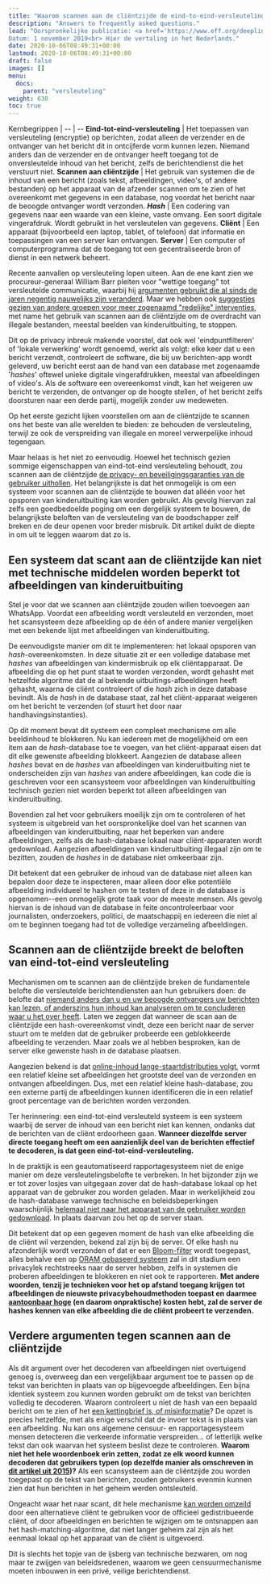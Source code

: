 ```yaml
---
title: "Waarom scannen aan de cliëntzijde de eind-to-eind-versleuteling verbreekt"
description: "Answers to frequently asked questions."
lead: "Oorspronkelijke publicatie: <a href='https://www.eff.org/deeplinks/2019/11/why-adding-client-side-scanning-breaks-end-end-encryption'>Why Adding Client-Side Scanning Breaks End-To-End Encryption</a> <br> Auteur: Erica Portnoy<br> Publicatie: Electronic Frontier Foundation<br> 
Datum: 1 november 2019<br> Hier de vertaling in het Nederlands."
date: 2020-10-06T08:49:31+00:00
lastmod: 2020-10-06T08:49:31+00:00
draft: false
images: []
menu:
  docs:
    parent: "versleuteling"
weight: 630
toc: true
---
```


Kernbegrippen |
 -- | --
**Eind-tot-eind-versleuteling** | Het toepassen van versleuteling (encryptie) op berichten, zodat alleen de verzender en de ontvanger van het bericht dit in ontcijferde vorm kunnen lezen. Niemand anders dan de verzender en de ontvanger heeft toegang tot de onversleutelde inhoud van het bericht, zelfs de berichtendienst die het verstuurt niet.
**Scannen aan cliëntzijde** | Het gebruik van systemen die de inhoud van een bericht (zoals tekst, afbeeldingen, video's, of andere bestanden) op het apparaat van de afzender scannen om te zien of het overeenkomt met gegevens in een database, nog voordat het bericht naar de beoogde ontvanger wordt verzonden.
***Hash*** | Een codering van gegevens naar een waarde van een kleine, vaste omvang. Een soort digitale vingerafdruk. Wordt gebruikt in het versleutelen van gegevens.
**Cliënt** | Een apparaat (bijvoorbeeld een laptop, tablet, of telefoon) dat informatie en toepassingen van een server kan ontvangen.
**Server** | Een computer of computerprogramma dat de toegang tot een gecentraliseerde bron of dienst in een netwerk beheert.


Recente aanvallen op versleuteling lopen uiteen. Aan de ene kant zien we procureur-generaal William Barr pleiten voor "wettige toegang" tot versleutelde communicatie, waarbij hij [argumenten gebruikt die al sinds de jaren negentig nauwelijks zijn veranderd](https://en.wikipedia.org/wiki/Crypto_Wars). Maar we hebben ook [suggesties gezien van andere groepen voor meer zogenaamd "redelijke" interventies](https://www.eff.org/deeplinks/2019/09/carnegie-experts-should-know-defending-encryption-isnt-absolutist-position), met name het gebruik van scannen aan de cliëntzijde om de overdracht van illegale bestanden, meestal beelden van kinderuitbuiting, te stoppen.

Dit op de privacy inbreuk makende voorstel, dat ook wel 'eindpuntfilteren' of 'lokale verwerking' wordt genoemd, werkt als volgt: elke keer dat u een bericht verzendt, controleert de software, die bij uw berichten-app wordt geleverd, uw bericht eerst aan de hand van een database met zogenaamde '*hashes*' oftewel unieke digitale vingerafdrukken, meestal van afbeeldingen of video's. Als de software een overeenkomst vindt, kan het weigeren uw bericht te verzenden, de ontvanger op de hoogte stellen, of het bericht zelfs doorsturen naar een derde partij, mogelijk zonder uw medeweten.

Op het eerste gezicht lijken voorstellen om aan de cliëntzijde te scannen ons het beste van alle werelden te bieden: ze behouden de versleuteling, terwijl ze ook de verspreiding van illegale en moreel verwerpelijke inhoud tegengaan.

Maar helaas is het niet zo eenvoudig. Hoewel het technisch gezien sommige eigenschappen van eind-tot-eind versleuteling behoudt, zou scannen aan de cliëntzijde [de privacy- en beveiligingsgaranties van de gebruiker uithollen](https://www.eff.org/deeplinks/2019/07/dont-let-encrypted-messaging-become-hollow-promise). Het belangrijkste is dat het onmogelijk is om een systeem voor scannen aan de cliëntzijde te bouwen dat alléén voor het opsporen van kinderuitbuiting kan worden gebruikt. Als gevolg hiervan zal zelfs een goedbedoelde poging om een dergelijk systeem te bouwen, de belangrijkste beloften van de versleuteling van de boodschapper zelf breken en de deur openen voor breder misbruik. Dit artikel duikt de diepte in om uit te leggen waarom dat zo is.

## Een systeem dat scant aan de cliëntzijde kan niet met technische middelen worden beperkt tot afbeeldingen van kinderuitbuiting

Stel je voor dat we scannen aan cliëntzijde zouden willen toevoegen aan WhatsApp. Voordat een afbeelding wordt versleuteld en verzonden, moet het scansysteem deze afbeelding op de één of andere manier vergelijken met een bekende lijst met afbeeldingen van kinderuitbuiting.

De eenvoudigste manier om dit te implementeren: het lokaal opsporen van *hash*-overeenkomsten. In deze situatie zit er een volledige database met *hashes* van afbeeldingen van kindermisbruik op elk cliëntapparaat. De afbeelding die op het punt staat te worden verzonden, wordt gehasht met hetzelfde algoritme dat de al bekende uitbuitings-afbeeldingen heeft gehasht, waarna de cliënt controleert of die *hash* zich in deze database bevindt. Als de *hash* in de database staat, zal het cliënt-apparaat weigeren om het bericht te verzenden (of stuurt het door naar handhavingsinstanties).

Op dit moment bevat dit systeem een compleet mechanisme om alle beeldinhoud te blokkeren. Nu kan iedereen met de mogelijkheid om een item aan de *hash*-database toe te voegen, van het cliënt-apparaat eisen dat dit elke gewenste afbeelding blokkeert. Aangezien de database alleen *hashes* bevat en de *hashes* van afbeeldingen van kinderuitbuiting niet te onderscheiden zijn van *hashes* van andere afbeeldingen, kan code die is geschreven voor een scansysteem voor afbeeldingen van kinderuitbuiting technisch gezien niet worden beperkt tot alleen afbeeldingen van kinderuitbuiting.

Bovendien zal het voor gebruikers moeilijk zijn om te controleren of het systeem is uitgebreid van het oorspronkelijke doel van het scannen van afbeeldingen van kinderuitbuiting, naar het beperken van andere afbeeldingen, zelfs als de hash-database lokaal naar cliënt-apparaten wordt gedownload. Aangezien afbeeldingen van kinderuitbuiting illegaal zijn om te bezitten, zouden de *hashes* in de database niet omkeerbaar zijn.

Dit betekent dat een gebruiker de inhoud van de database niet alleen kan bepalen door deze te inspecteren, maar alleen door elke potentiële afbeelding individueel te hashen om te testen of deze in de database is opgenomen--een onmogelijk grote taak voor de meeste mensen. Als gevolg hiervan is de inhoud van de database in feite oncontroleerbaar voor journalisten, onderzoekers, politici, de maatschappij en iedereen die niet al om te beginnen toegang had tot de volledige verzameling afbeeldingen.

## Scannen aan de cliëntzijde breekt de beloften van eind-tot-eind versleuteling

Mechanismen om te scannen aan de cliëntzijde breken de fundamentele belofte die versleutelde berichtendiensten aan hun gebruikers doen: de belofte dat [niemand anders dan u en uw beoogde ontvangers uw berichten kan lezen, of anderszins hun inhoud kan analyseren om te concluderen waar u het over heeft](https://www.eff.org/deeplinks/2019/07/dont-let-encrypted-messaging-become-hollow-promise). Laten we zeggen dat wanneer de scan aan de cliëntzijde een hash-overeenkomst vindt, deze een bericht naar de server stuurt om te melden dat de gebruiker probeerde een geblokkeerde afbeelding te verzenden. Maar zoals we al hebben besproken, kan de server elke gewenste hash in de database plaatsen.

Aangezien bekend is dat [online-inhoud lange-staartdistributies volgt](https://nymity.ch/tor-dns/pdf/Mahanti2013a.pdf), vormt een relatief kleine set afbeeldingen het grootste deel van de verzonden en ontvangen afbeeldingen. Dus, met een relatief kleine hash-database, zou een externe partij de afbeeldingen kunnen identificeren die in een relatief groot percentage van de berichten worden verzonden.

Ter herinnering: een eind-tot-eind versleuteld systeem is een systeem waarbij de server de inhoud van een bericht niet kan kennen, ondanks dat de berichten van de cliënt erdoorheen gaan. **Wanneer diezelfde server directe toegang heeft om een aanzienlijk deel van de berichten effectief te decoderen, is dat geen eind-tot-eind-versleuteling.**

In de praktijk is een geautomatiseerd rapportagesysteem niet de enige manier om deze versleutelingsbelofte te verbreken. In het bijzonder zijn we er tot zover losjes van uitgegaan zover dat de hash-database lokaal op het apparaat van de gebruiker zou worden geladen. Maar in werkelijkheid zou de hash-database vanwege technische en beleidsbeperkingen waarschijnlijk [helemaal niet naar het apparaat van de gebruiker worden gedownload](https://www.lawfareblog.com/encryption-and-combating-child-exploitation-imagery). In plaats daarvan zou het op de server staan.

Dit betekent dat op een gegeven moment de hash van elke afbeelding die de cliënt wil verzenden, bekend zal zijn bij de server. Of elke hash nu afzonderlijk wordt verzonden of dat er een [Bloom-filter](https://en.wikipedia.org/wiki/Bloom_filter) wordt toegepast, alles behalve een op [ORAM gebaseerd systeem](https://cloudcrypto.wordpress.com/2013/12/20/how-to-search-on-encrypted-data-part-4-oblivious-rams/) zal in dit stadium een privacylek rechtstreeks naar de server hebben, zelfs in systemen die proberen afbeeldingen te blokkeren en niet ook te rapporteren. **Met andere woorden, tenzij je technieken voor het op afstand toegang krijgen tot afbeeldingen de nieuwste privacybehoudmethoden toepast en daarmee [aantoonbaar hoge](https://eprint.iacr.org/2018/423.pdf) (en daarom onpraktische) kosten hebt, zal de server de hashes kennen van elke afbeelding die de cliënt probeert te verzenden.**

## Verdere argumenten tegen scannen aan de cliëntzijde

Als dit argument over het decoderen van afbeeldingen niet overtuigend genoeg is, overweeg dan een vergelijkbaar argument toe te passen op de tekst van berichten in plaats van op bijgevoegde afbeeldingen. Een bijna identiek systeem zou kunnen worden gebruikt om de tekst van berichten volledig te decoderen. Waarom controleert u niet de hash van een bepaald bericht om te zien of het [een kettingbrief is, of misinformatie](https://www.bloomberg.com/opinion/articles/2019-01-25/how-to-stop-misinformation)? De opzet is precies hetzelfde, met als enige verschil dat de invoer tekst is in plaats van een afbeelding. Nu kan ons algemene censuur- en rapportagesysteem mensen detecteren die verkeerde informatie verspreiden... of letterlijk welke tekst dan ook waarvan het systeem beslist deze te controleren. **Waarom niet het hele woordenboek erin zetten, zodat ze elk woord kunnen decoderen dat gebruikers typen (op dezelfde manier als omschreven in [dit artikel uit 2015](https://eprint.iacr.org/2016/718.pdf))?** Als een scansysteem aan de cliëntzijde zou worden toegepast op de tekst van berichten, zouden gebruikers evenmin kunnen zien dat hun berichten in het geheim werden ontsleuteld.

Ongeacht waar het naar scant, dit hele mechanisme [kan worden omzeild](https://www.documentcloud.org/documents/6535123-Eshoo-Wyden-Letter-to-AG-Barr-Re-Encryption.html) door een alternatieve cliënt te gebruiken voor de officieel gedistribueerde cliënt, of door afbeeldingen en berichten te wijzigen om te ontsnappen aan het hash-matching-algoritme, dat niet langer geheim zal zijn als het eenmaal lokaal op het apparaat van de cliënt is uitgevoerd.

Dit is slechts het topje van de ijsberg van technische bezwaren, om nog maar te zwijgen van beleidsredenen, waarom we geen censuurmechanisme moeten inbouwen in een privé, veilige berichtendienst.
